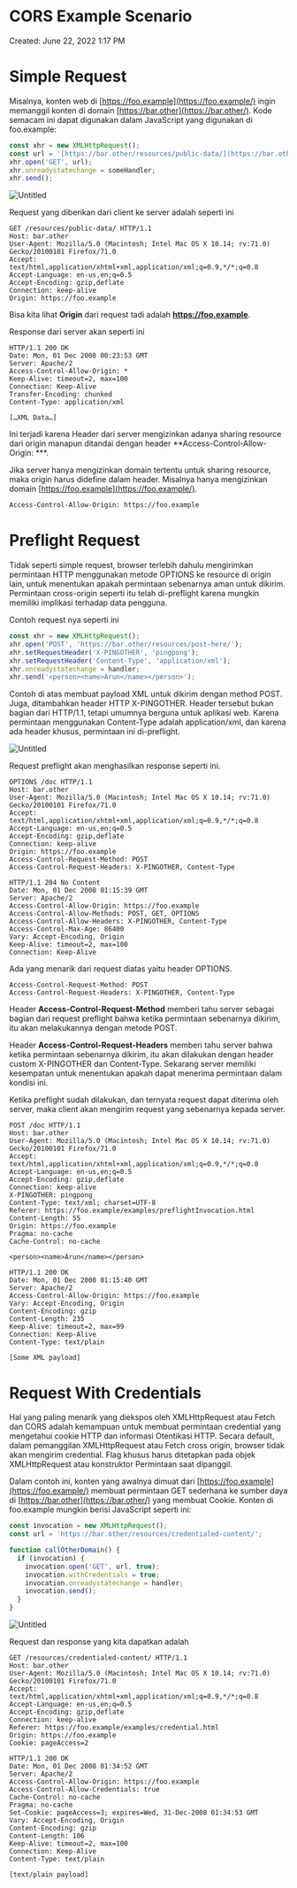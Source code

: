 # CORS Example Scenario

Created: June 22, 2022 1:17 PM

# Simple Request

Misalnya, konten web di [https://foo.example](https://foo.example/) ingin memanggil konten di domain [https://bar.other](https://bar.other/). Kode semacam ini dapat digunakan dalam JavaScript yang digunakan di foo.example:

```jsx
const xhr = new XMLHttpRequest();
const url = '[https://bar.other/resources/public-data/](https://bar.other/resources/public-data/)';
xhr.open('GET', url);
xhr.onreadystatechange = someHandler;
xhr.send();
```

![Untitled](CORS%20Example%20Scenario%20fe895440953642ef93d3a27df27f81a5/Untitled.png)

Request yang diberikan dari client ke server adalah seperti ini

```
GET /resources/public-data/ HTTP/1.1
Host: bar.other
User-Agent: Mozilla/5.0 (Macintosh; Intel Mac OS X 10.14; rv:71.0) Gecko/20100101 Firefox/71.0
Accept: text/html,application/xhtml+xml,application/xml;q=0.9,*/*;q=0.8
Accept-Language: en-us,en;q=0.5
Accept-Encoding: gzip,deflate
Connection: keep-alive
Origin: https://foo.example

```

Bisa kita lihat **Origin** dari request tadi adalah **https://foo.example**.

Response dari server akan seperti ini

```
HTTP/1.1 200 OK
Date: Mon, 01 Dec 2008 00:23:53 GMT
Server: Apache/2
Access-Control-Allow-Origin: *
Keep-Alive: timeout=2, max=100
Connection: Keep-Alive
Transfer-Encoding: chunked
Content-Type: application/xml

[…XML Data…]

```

Ini terjadi karena Header dari server mengizinkan adanya sharing resource dari origin manapun ditandai dengan header **Access-Control-Allow-Origin: ***.

Jika server hanya mengizinkan domain tertentu untuk sharing resource, maka origin harus didefine dalam header. Misalnya hanya mengizinkan domain [https://foo.example](https://foo.example/).

```bash
Access-Control-Allow-Origin: https://foo.example

```

# Preflight Request

Tidak seperti simple request, browser terlebih dahulu mengirimkan permintaan HTTP menggunakan metode OPTIONS ke resource di origin lain, untuk menentukan apakah permintaan sebenarnya aman untuk dikirim. Permintaan cross-origin seperti itu telah di-preflight karena mungkin memiliki implikasi terhadap data pengguna.

Contoh request nya seperti ini

```jsx
const xhr = new XMLHttpRequest();
xhr.open('POST', 'https://bar.other/resources/post-here/');
xhr.setRequestHeader('X-PINGOTHER', 'pingpong');
xhr.setRequestHeader('Content-Type', 'application/xml');
xhr.onreadystatechange = handler;
xhr.send('<person><name>Arun</name></person>');

```

Contoh di atas membuat payload XML untuk dikirim dengan method POST. Juga, ditambahkan header HTTP X-PINGOTHER. Header tersebut bukan bagian dari HTTP/1.1, tetapi umumnya berguna untuk aplikasi web. Karena permintaan menggunakan Content-Type adalah  application/xml, dan karena ada header khusus, permintaan ini di-preflight.

![Untitled](CORS%20Example%20Scenario%20fe895440953642ef93d3a27df27f81a5/Untitled%201.png)

Request preflight akan menghasilkan response seperti ini.

```
OPTIONS /doc HTTP/1.1
Host: bar.other
User-Agent: Mozilla/5.0 (Macintosh; Intel Mac OS X 10.14; rv:71.0) Gecko/20100101 Firefox/71.0
Accept: text/html,application/xhtml+xml,application/xml;q=0.9,*/*;q=0.8
Accept-Language: en-us,en;q=0.5
Accept-Encoding: gzip,deflate
Connection: keep-alive
Origin: https://foo.example
Access-Control-Request-Method: POST
Access-Control-Request-Headers: X-PINGOTHER, Content-Type

HTTP/1.1 204 No Content
Date: Mon, 01 Dec 2008 01:15:39 GMT
Server: Apache/2
Access-Control-Allow-Origin: https://foo.example
Access-Control-Allow-Methods: POST, GET, OPTIONS
Access-Control-Allow-Headers: X-PINGOTHER, Content-Type
Access-Control-Max-Age: 86400
Vary: Accept-Encoding, Origin
Keep-Alive: timeout=2, max=100
Connection: Keep-Alive
```

Ada yang menarik dari request diatas yaitu header OPTIONS.

```
Access-Control-Request-Method: POST
Access-Control-Request-Headers: X-PINGOTHER, Content-Type
```

Header **Access-Control-Request-Method** memberi tahu server sebagai bagian dari request preflight bahwa ketika permintaan sebenarnya dikirim, itu akan melakukannya dengan metode  POST. 

Header **Access-Control-Request-Headers** memberi tahu server bahwa ketika permintaan sebenarnya dikirim, itu akan dilakukan dengan header custom X-PINGOTHER dan Content-Type. Sekarang server memiliki kesempatan untuk menentukan apakah dapat menerima permintaan dalam kondisi ini.

Ketika preflight sudah dilakukan, dan ternyata request dapat diterima oleh server, maka client akan mengirim request yang sebenarnya kepada server.

```
POST /doc HTTP/1.1
Host: bar.other
User-Agent: Mozilla/5.0 (Macintosh; Intel Mac OS X 10.14; rv:71.0) Gecko/20100101 Firefox/71.0
Accept: text/html,application/xhtml+xml,application/xml;q=0.9,*/*;q=0.8
Accept-Language: en-us,en;q=0.5
Accept-Encoding: gzip,deflate
Connection: keep-alive
X-PINGOTHER: pingpong
Content-Type: text/xml; charset=UTF-8
Referer: https://foo.example/examples/preflightInvocation.html
Content-Length: 55
Origin: https://foo.example
Pragma: no-cache
Cache-Control: no-cache

<person><name>Arun</name></person>

HTTP/1.1 200 OK
Date: Mon, 01 Dec 2008 01:15:40 GMT
Server: Apache/2
Access-Control-Allow-Origin: https://foo.example
Vary: Accept-Encoding, Origin
Content-Encoding: gzip
Content-Length: 235
Keep-Alive: timeout=2, max=99
Connection: Keep-Alive
Content-Type: text/plain

[Some XML payload]
```

# Request With Credentials

Hal yang paling menarik yang diekspos oleh XMLHttpRequest atau Fetch dan CORS adalah kemampuan untuk membuat permintaan credential yang mengetahui cookie HTTP dan informasi Otentikasi HTTP. Secara default, dalam pemanggilan XMLHttpRequest atau Fetch cross origin, browser tidak akan mengirim credential. Flag khusus harus ditetapkan pada objek XMLHttpRequest atau konstruktor Permintaan saat dipanggil.

Dalam contoh ini, konten yang awalnya dimuat dari [https://foo.example](https://foo.example/) membuat permintaan GET sederhana ke sumber daya di [https://bar.other](https://bar.other/) yang membuat Cookie. Konten di foo.example mungkin berisi JavaScript seperti ini:

```jsx
const invocation = new XMLHttpRequest();
const url = 'https://bar.other/resources/credentialed-content/';

function callOtherDomain() {
  if (invocation) {
    invocation.open('GET', url, true);
    invocation.withCredentials = true;
    invocation.onreadystatechange = handler;
    invocation.send();
  }
}
```

![Untitled](CORS%20Example%20Scenario%20fe895440953642ef93d3a27df27f81a5/Untitled%202.png)

Request dan response yang kita dapatkan adalah

```
GET /resources/credentialed-content/ HTTP/1.1
Host: bar.other
User-Agent: Mozilla/5.0 (Macintosh; Intel Mac OS X 10.14; rv:71.0) Gecko/20100101 Firefox/71.0
Accept: text/html,application/xhtml+xml,application/xml;q=0.9,*/*;q=0.8
Accept-Language: en-us,en;q=0.5
Accept-Encoding: gzip,deflate
Connection: keep-alive
Referer: https://foo.example/examples/credential.html
Origin: https://foo.example
Cookie: pageAccess=2

HTTP/1.1 200 OK
Date: Mon, 01 Dec 2008 01:34:52 GMT
Server: Apache/2
Access-Control-Allow-Origin: https://foo.example
Access-Control-Allow-Credentials: true
Cache-Control: no-cache
Pragma: no-cache
Set-Cookie: pageAccess=3; expires=Wed, 31-Dec-2008 01:34:53 GMT
Vary: Accept-Encoding, Origin
Content-Encoding: gzip
Content-Length: 106
Keep-Alive: timeout=2, max=100
Connection: Keep-Alive
Content-Type: text/plain

[text/plain payload]
```